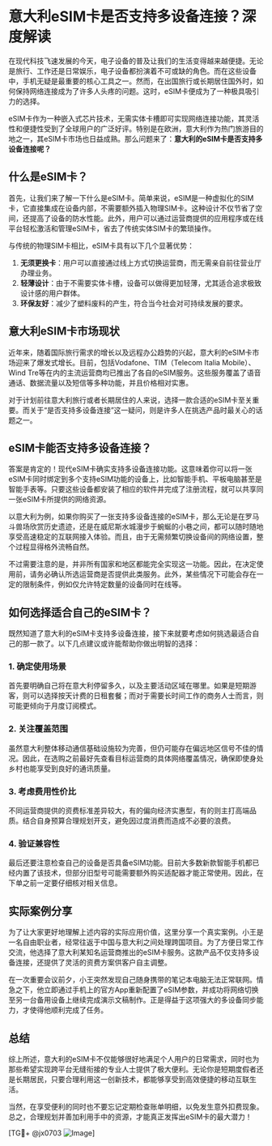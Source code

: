 # 意大利eSIM卡是否支持多设备连接？深度解读

在现代科技飞速发展的今天，电子设备的普及让我们的生活变得越来越便捷。无论是旅行、工作还是日常娱乐，电子设备都扮演着不可或缺的角色。而在这些设备中，手机无疑是最重要的核心工具之一。然而，在出国旅行或长期居住国外时，如何保持网络连接成为了许多人头疼的问题。这时，eSIM卡便成为了一种极具吸引力的选择。

eSIM卡作为一种嵌入式芯片技术，无需实体卡槽即可实现网络连接功能，其灵活性和便捷性受到了全球用户的广泛好评。特别是在欧洲，意大利作为热门旅游目的地之一，其eSIM卡市场也日益成熟。那么问题来了：**意大利的eSIM卡是否支持多设备连接呢？**

## 什么是eSIM卡？

首先，让我们来了解一下什么是eSIM卡。简单来说，eSIM是一种虚拟化的SIM卡，它直接集成在设备内部，不需要额外插入物理SIM卡。这种设计不仅节省了空间，还提高了设备的防水性能。此外，用户可以通过运营商提供的应用程序或在线平台轻松激活和管理eSIM卡，省去了传统实体SIM卡的繁琐操作。

与传统的物理SIM卡相比，eSIM卡具有以下几个显著优势：
1. **无须更换卡**：用户可以直接通过线上方式切换运营商，而无需亲自前往营业厅办理业务。
2. **轻薄设计**：由于不需要实体卡槽，设备可以做得更加轻薄，尤其适合追求极致设计感的用户群体。
3. **环保友好**：减少了塑料废料的产生，符合当今社会对可持续发展的要求。

## 意大利eSIM卡市场现状

近年来，随着国际旅行需求的增长以及远程办公趋势的兴起，意大利的eSIM卡市场迎来了爆发式增长。目前，包括Vodafone、TIM（Telecom Italia Mobile）、Wind Tre等在内的主流运营商均已推出了各自的eSIM服务。这些服务覆盖了语音通话、数据流量以及短信等多种功能，并且价格相对实惠。

对于计划前往意大利旅行或者长期居住的人来说，选择一款合适的eSIM卡至关重要。而关于“是否支持多设备连接”这一疑问，则是许多人在挑选产品时最关心的话题之一。

## eSIM卡能否支持多设备连接？

答案是肯定的！现代eSIM卡确实支持多设备连接功能。这意味着你可以将一张eSIM卡同时绑定到多个支持eSIM功能的设备上，比如智能手机、平板电脑甚至是智能手表等。只要这些设备都安装了相应的软件并完成了注册流程，就可以共享同一张eSIM卡所提供的网络资源。

以意大利为例，如果你购买了一张支持多设备连接的eSIM卡，那么无论是在罗马斗兽场欣赏历史遗迹，还是在威尼斯水城漫步于蜿蜒的小巷之间，都可以随时随地享受高速稳定的互联网接入体验。而且，由于无需频繁切换设备间的网络设置，整个过程显得格外流畅自然。

不过需要注意的是，并非所有国家和地区都能完全实现这一功能。因此，在决定使用前，请务必确认所选运营商是否提供此类服务。此外，某些情况下可能会存在一定的限制条件，例如仅允许特定数量的设备同时在线等。

## 如何选择适合自己的eSIM卡？

既然知道了意大利的eSIM卡支持多设备连接，接下来就要考虑如何挑选最适合自己的那一款了。以下几点建议或许能帮助你做出明智的选择：

### 1. 确定使用场景
首先要明确自己将在意大利停留多久，以及主要活动区域在哪里。如果是短期游客，则可以选择按天计费的日租套餐；而对于需要长时间工作的商务人士而言，则可能更倾向于月度订阅模式。

### 2. 关注覆盖范围
虽然意大利整体移动通信基础设施较为完善，但仍可能存在偏远地区信号不佳的情况。因此，在选购之前最好先查看目标运营商的具体网络覆盖情况，确保即使身处乡村也能享受到良好的通讯质量。

### 3. 考虑费用性价比
不同运营商提供的资费标准差异较大，有的偏向经济实惠型，有的则主打高端品质。结合自身预算合理规划开支，避免因过度消费而造成不必要的浪费。

### 4. 验证兼容性
最后还要注意检查自己的设备是否具备eSIM功能。目前大多数新款智能手机都已经内置了该技术，但部分旧型号可能需要额外购买适配器才能正常使用。因此，在下单之前一定要仔细核对相关信息。

## 实际案例分享

为了让大家更好地理解上述内容的实际应用价值，这里分享一个真实案例。小王是一名自由职业者，经常往返于中国与意大利之间处理跨国项目。为了方便日常工作交流，他选择了意大利某知名运营商推出的eSIM卡服务。这款产品不仅支持多设备连接，还提供了灵活的资费方案供客户自主调整。

在一次重要会议前夕，小王突然发现自己随身携带的笔记本电脑无法正常联网。情急之下，他立即通过手机上的官方App重新配置了eSIM参数，并成功将网络切换至另一台备用设备上继续完成演示文稿制作。正是得益于这项强大的多设备同步能力，才使得他顺利完成了任务。

## 总结

综上所述，意大利的eSIM卡不仅能够很好地满足个人用户的日常需求，同时也为那些希望实现跨平台无缝衔接的专业人士提供了极大便利。无论你是短期度假者还是长期居民，只要合理利用这一创新技术，都能够享受到高效便捷的移动互联生活。

当然，在享受便利的同时也不要忘记定期检查账单明细，以免发生意外扣费现象。总之，合理规划并善加利用手中的资源，才能真正发挥出eSIM卡的最大潜力！

[TG💪+ @jx0703 ![Image](https://github.com/user-attachments/assets/dbca1d08-cadb-493c-b0ec-ad6f7a83f270)]